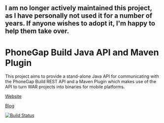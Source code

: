 ## I am no longer actively maintained this project, as I have personally not used it for a number of years. If anyone wishes to adopt it, I'm happy to help them take over.

# PhoneGap Build Java API and Maven Plugin

This project aims to provide a stand-alone Java API for communicating with the PhoneGap Build REST API and a Maven Plugin which makes use of the API to turn WAR projects into binaries for mobile platforms.

[Website](http://chrisprice.github.com/phonegap-build/)

[Blog](http://www.scottlogic.co.uk/2012/06/using-phonegap-build-with-maven/)

[![Build Status](https://buildhive.cloudbees.com/job/chrisprice/job/phonegap-build/badge/icon)](https://buildhive.cloudbees.com/job/chrisprice/job/phonegap-build/)
